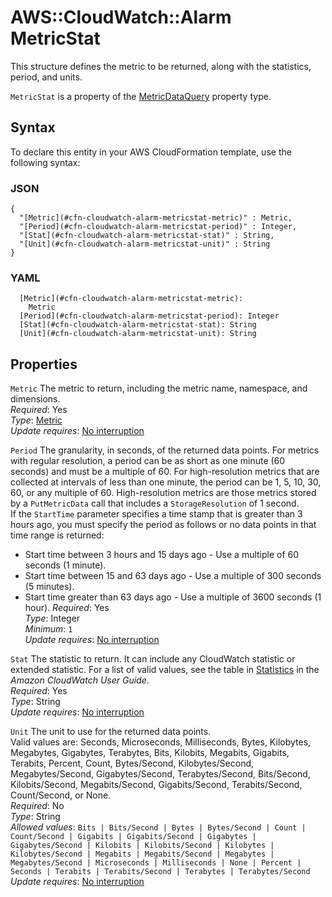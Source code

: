 # AWS::CloudWatch::Alarm MetricStat<a name="aws-properties-cloudwatch-alarm-metricstat"></a>

This structure defines the metric to be returned, along with the statistics, period, and units\.

`MetricStat` is a property of the [MetricDataQuery](https://docs.aws.amazon.com/AWSCloudFormation/latest/UserGuide/aws-properties-cloudwatch-alarm-metricdataquery.html) property type\.

## Syntax<a name="aws-properties-cloudwatch-alarm-metricstat-syntax"></a>

To declare this entity in your AWS CloudFormation template, use the following syntax:

### JSON<a name="aws-properties-cloudwatch-alarm-metricstat-syntax.json"></a>

```
{
  "[Metric](#cfn-cloudwatch-alarm-metricstat-metric)" : Metric,
  "[Period](#cfn-cloudwatch-alarm-metricstat-period)" : Integer,
  "[Stat](#cfn-cloudwatch-alarm-metricstat-stat)" : String,
  "[Unit](#cfn-cloudwatch-alarm-metricstat-unit)" : String
}
```

### YAML<a name="aws-properties-cloudwatch-alarm-metricstat-syntax.yaml"></a>

```
  [Metric](#cfn-cloudwatch-alarm-metricstat-metric):
    Metric
  [Period](#cfn-cloudwatch-alarm-metricstat-period): Integer
  [Stat](#cfn-cloudwatch-alarm-metricstat-stat): String
  [Unit](#cfn-cloudwatch-alarm-metricstat-unit): String
```

## Properties<a name="aws-properties-cloudwatch-alarm-metricstat-properties"></a>

`Metric` <a name="cfn-cloudwatch-alarm-metricstat-metric"></a>
The metric to return, including the metric name, namespace, and dimensions\.  
_Required_: Yes  
_Type_: [Metric](aws-properties-cloudwatch-alarm-metric.md)  
_Update requires_: [No interruption](https://docs.aws.amazon.com/AWSCloudFormation/latest/UserGuide/using-cfn-updating-stacks-update-behaviors.html#update-no-interrupt)

`Period` <a name="cfn-cloudwatch-alarm-metricstat-period"></a>
The granularity, in seconds, of the returned data points\. For metrics with regular resolution, a period can be as short as one minute \(60 seconds\) and must be a multiple of 60\. For high\-resolution metrics that are collected at intervals of less than one minute, the period can be 1, 5, 10, 30, 60, or any multiple of 60\. High\-resolution metrics are those metrics stored by a `PutMetricData` call that includes a `StorageResolution` of 1 second\.  
If the `StartTime` parameter specifies a time stamp that is greater than 3 hours ago, you must specify the period as follows or no data points in that time range is returned:

- Start time between 3 hours and 15 days ago \- Use a multiple of 60 seconds \(1 minute\)\.
- Start time between 15 and 63 days ago \- Use a multiple of 300 seconds \(5 minutes\)\.
- Start time greater than 63 days ago \- Use a multiple of 3600 seconds \(1 hour\)\.
  _Required_: Yes  
  _Type_: Integer  
  _Minimum_: `1`  
  _Update requires_: [No interruption](https://docs.aws.amazon.com/AWSCloudFormation/latest/UserGuide/using-cfn-updating-stacks-update-behaviors.html#update-no-interrupt)

`Stat` <a name="cfn-cloudwatch-alarm-metricstat-stat"></a>
The statistic to return\. It can include any CloudWatch statistic or extended statistic\. For a list of valid values, see the table in [ Statistics](https://docs.aws.amazon.com/AmazonCloudWatch/latest/monitoring/cloudwatch_concepts.html#Statistic) in the _Amazon CloudWatch User Guide_\.  
_Required_: Yes  
_Type_: String  
_Update requires_: [No interruption](https://docs.aws.amazon.com/AWSCloudFormation/latest/UserGuide/using-cfn-updating-stacks-update-behaviors.html#update-no-interrupt)

`Unit` <a name="cfn-cloudwatch-alarm-metricstat-unit"></a>
The unit to use for the returned data points\.  
Valid values are: Seconds, Microseconds, Milliseconds, Bytes, Kilobytes, Megabytes, Gigabytes, Terabytes, Bits, Kilobits, Megabits, Gigabits, Terabits, Percent, Count, Bytes/Second, Kilobytes/Second, Megabytes/Second, Gigabytes/Second, Terabytes/Second, Bits/Second, Kilobits/Second, Megabits/Second, Gigabits/Second, Terabits/Second, Count/Second, or None\.  
_Required_: No  
_Type_: String  
_Allowed values_: `Bits | Bits/Second | Bytes | Bytes/Second | Count | Count/Second | Gigabits | Gigabits/Second | Gigabytes | Gigabytes/Second | Kilobits | Kilobits/Second | Kilobytes | Kilobytes/Second | Megabits | Megabits/Second | Megabytes | Megabytes/Second | Microseconds | Milliseconds | None | Percent | Seconds | Terabits | Terabits/Second | Terabytes | Terabytes/Second`  
_Update requires_: [No interruption](https://docs.aws.amazon.com/AWSCloudFormation/latest/UserGuide/using-cfn-updating-stacks-update-behaviors.html#update-no-interrupt)
